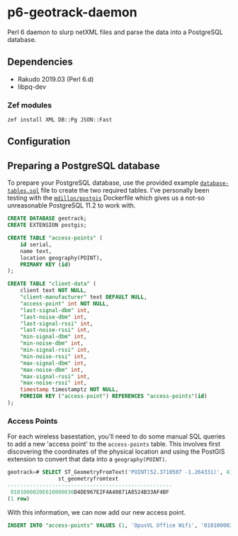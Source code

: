 # p6-geotrack-daemon
Perl 6 daemon to slurp netXML files and parse the data into a PostgreSQL database.

## Dependencies

- Rakudo 2019.03 (Perl 6.d)
- libpq-dev

### Zef modules

```
zef install XML DB::Pg JSON::Fast
```

## Configuration

## Preparing a PostgreSQL database
To prepare your PostgreSQL database, use the provided example [`database-tables.sql`](https://github.com/OpusVL/p6-geotrack-daemon/blob/master/database-tables.sql) file to create the two required tables. I've personally been testing with the [`mdillon/postgis`](https://hub.docker.com/r/mdillon/postgis) Dockerfile which gives us a not-so unreasonable PostgreSQL 11.2 to work with.
```sql
CREATE DATABASE geotrack;
CREATE EXTENSION postgis;

CREATE TABLE "access-points" (
    id serial,
    name text,
    location geography(POINT),
    PRIMARY KEY (id)
);

CREATE TABLE "client-data" (
    client text NOT NULL,
    "client-manufacturer" text DEFAULT NULL,
    "access-point" int NOT NULL,
    "last-signal-dbm" int,
    "last-noise-dbm" int,
    "last-signal-rssi" int,
    "last-noise-rssi" int,
    "min-signal-dbm" int,
    "min-noise-dbm" int,
    "min-signal-rssi" int,
    "min-noise-rssi" int,
    "max-signal-dbm" int,
    "max-noise-dbm" int,
    "max-signal-rssi" int,
    "max-noise-rssi" int,
    timestamp timestamptz NOT NULL,
    FOREIGN KEY ("access-point") REFERENCES "access-points"(id)
);
```
### Access Points

For each wireless basestation, you'll need to do some manual SQL queries to add a new 'access point' to the `access-points` table. This involves first discovering the coordinates of the physical location and using the PostGIS extension to convert that data into a `geography(POINT)`.
```sql
geotrack=# SELECT ST_GeometryFromText('POINT(52.3710507 -1.264331)', 4326);
                st_geometryfromtext                 
----------------------------------------------------
 0101000020E610000036D4DE967E2F4A40871A8524B33AF4BF
(1 row)
```
With this information, we can now add our new access point.
```sql
INSERT INTO "access-points" VALUES (1, 'OpusVL Office Wifi', '0101000020E610000036D4DE967E2F4A40871A8524B33AF4BF');
```
